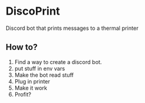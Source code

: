 # DiscoPrint
Discord bot that prints messages to a thermal printer

## How to?

1. Find a way to create a discord bot.
2. put stuff in env vars
3. Make the bot read stuff
4. Plug in printer
5. Make it work
6. Profit?
